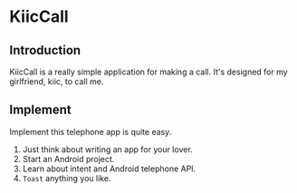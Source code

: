 KiicCall
========

## Introduction
KiicCall is a really simple application for making a call. It's designed for my girlfriend, kiic, to call me. 

## Implement
Implement this telephone app is quite easy.  

1. Just think about writing an app for your lover.
2. Start an Android project.
3. Learn about intent and Android telephone API.
4. `Toast` anything you like.

